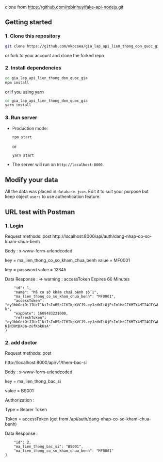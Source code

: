 clone from https://github.com/robinhuy/fake-api-nodejs.git
## Getting started

### 1. Clone this repository

```bash
git clone https://github.com/nkocsea/gia_lap_api_lien_thong_don_quoc_gia.git
```

or fork to your account and clone the forked repo

### 2. Install dependencies

```bash
cd gia_lap_api_lien_thong_don_quoc_gia
npm install
```

or if you using yarn

```bash
cd gia_lap_api_lien_thong_don_quoc_gia
yarn install
```

### 3. Run server

- Production mode:

  ```bash
  npm start
  ```

  or

  ```bash
  yarn start
  ```

- The server will run on `http://localhost:8000`.

## Modify your data

All the data was placed in `database.json`. Edit it to suit your purpose but keep object `users` to use authentication feature.


## URL test with Postman

### 1. Login 
Request methods: post
http://localhost:8000/api/auth/dang-nhap-co-so-kham-chua-benh


Body : x-www-form-urlendcoded

key = ma_lien_thong_co_so_kham_chua_benh
value = MF0001

key = password
value = 12345

Data Response : => warning :  accessToken Expires 60 Minutes
```{
    "id": 1,
    "name": "Mã cơ sở khám chửa bệnh số 1",
    "ma_lien_thong_co_so_kham_chua_benh": "MF0001",
    "accessToken": "eyJhbGciOiJIUzI1NiIsInR5cCI6IkpXVCJ9.eyJzdWIiOjEsImlhdCI6MTY4MTI4OTYwNCwiZXhwIjoxNjgxMjkzMjA0fQ.dh1DdzTPHS9FisMJkKLC__da36NDELmyqtfxkU_97-k",
    "expDate": 1609483221000,
    "refreshToken": "eyJhbGciOiJIUzI1NiIsInR5cCI6IkpXVCJ9.eyJzdWIiOjEsImlhdCI6MTY4MTI4OTYwNCwiZXhwIjoxNjgxODk0NDA0fQ.eiuxGedn1Xxji4gn_uDgK7-KiN3OtDXBa-zufKokHsA"
}
```

### 2. add doctor
Request methods: post

http://localhost:8000/api/v1/them-bac-si

Body : x-www-form-urlendcoded

key = ma_lien_thong_bac_si

value = BS001

Authorization : 

Type = Bearer Token

Token = accessToken (get from /api/auth/dang-nhap-co-so-kham-chua-benh)

Data Response :

```{
    "id": 2,
    "ma_lien_thong_bac_si": "BS001",
    "ma_lien_thong_co_so_kham_chua_benh": "MF0001"
}
```